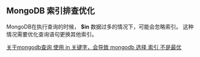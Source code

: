 ## MongoDB 索引排查优化
MongoDB在执行查询的时候， **$in** 数据过多的情况下，可能会忽略索引。
这种情况需要优化查询语句更换其他索引。

[关于mongodb查询 使用 in 关键字，会导致 mongodb 选择 索引 不是最优](https://blog.csdn.net/qq_40223688/article/details/109741267)

